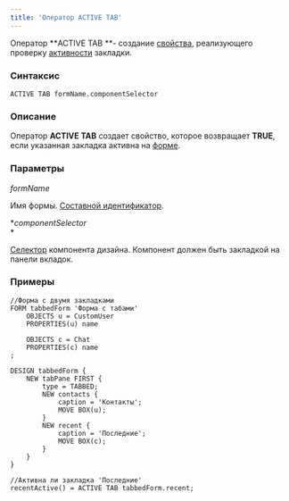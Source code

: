 ```yaml
---
title: 'Оператор ACTIVE TAB'
---
```


Оператор **ACTIVE TAB **- создание [свойства](Properties.md), реализующего проверку [активности](Activity_ACTIVE_.md) закладки.

### Синтаксис 

    ACTIVE TAB formName.componentSelector

### Описание

Оператор **ACTIVE TAB** создает свойство, которое возвращает **TRUE**, если указанная закладка активна на [форме](Forms.md). 

### Параметры

*formName*

Имя формы. [Составной идентификатор](IDs.md#cid-broken).

**componentSelector*  
*

[Селектор](DESIGN_instruction.md) компонента дизайна. Компонент должен быть закладкой на панели вкладок.

### Примеры

  

```lsf
//Форма с двумя закладками
FORM tabbedForm 'Форма с табами'
    OBJECTS u = CustomUser
    PROPERTIES(u) name

    OBJECTS c = Chat
    PROPERTIES(c) name
;

DESIGN tabbedForm {
    NEW tabPane FIRST {
        type = TABBED;
        NEW contacts {
            caption = 'Контакты';
            MOVE BOX(u);
        }
        NEW recent {
            caption = 'Последние';
            MOVE BOX(c);
        }
    }
}

//Активна ли закладка 'Последние'
recentActive() = ACTIVE TAB tabbedForm.recent;
```
